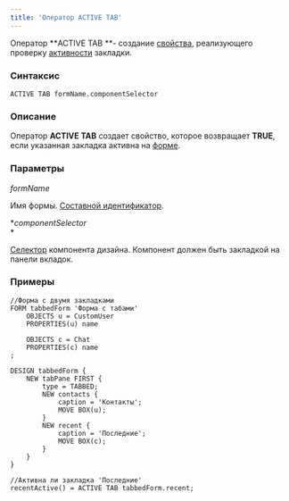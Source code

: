 ```yaml
---
title: 'Оператор ACTIVE TAB'
---
```


Оператор **ACTIVE TAB **- создание [свойства](Properties.md), реализующего проверку [активности](Activity_ACTIVE_.md) закладки.

### Синтаксис 

    ACTIVE TAB formName.componentSelector

### Описание

Оператор **ACTIVE TAB** создает свойство, которое возвращает **TRUE**, если указанная закладка активна на [форме](Forms.md). 

### Параметры

*formName*

Имя формы. [Составной идентификатор](IDs.md#cid-broken).

**componentSelector*  
*

[Селектор](DESIGN_instruction.md) компонента дизайна. Компонент должен быть закладкой на панели вкладок.

### Примеры

  

```lsf
//Форма с двумя закладками
FORM tabbedForm 'Форма с табами'
    OBJECTS u = CustomUser
    PROPERTIES(u) name

    OBJECTS c = Chat
    PROPERTIES(c) name
;

DESIGN tabbedForm {
    NEW tabPane FIRST {
        type = TABBED;
        NEW contacts {
            caption = 'Контакты';
            MOVE BOX(u);
        }
        NEW recent {
            caption = 'Последние';
            MOVE BOX(c);
        }
    }
}

//Активна ли закладка 'Последние'
recentActive() = ACTIVE TAB tabbedForm.recent;
```
